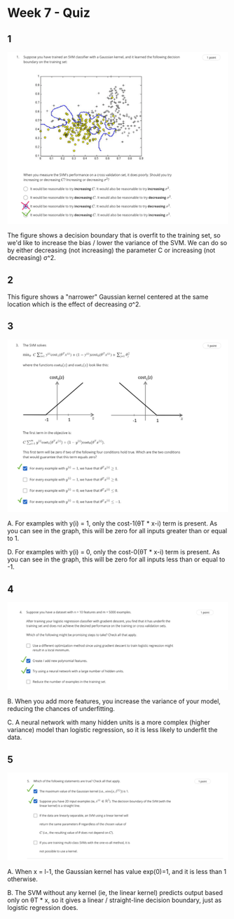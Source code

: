 # Week 7 - Quiz

## 1

![](https://github.com/zee-nguyen/Stanford_Machine_Learning/blob/master/assets/W7_Quiz/W7_Quiz_Q1.png?raw=true)

The figure shows a decision boundary that is overfit to the training set, so we'd like to increase the bias / lower the variance of the SVM. We can do so by either decreasing (not increasing) the parameter C or increasing (not decreasing) σ^2.

## 2

This figure shows a "narrower" Gaussian kernel centered at the same location which is the effect of decreasing σ^2.

## 3

![](https://github.com/zee-nguyen/Stanford_Machine_Learning/blob/master/assets/W7_Quiz/W7_Quiz_Q3.png?raw=true)

A. For examples with y(i) = 1, only the cost-1(θT * x-i) term is present. As you can see in the graph, this will be zero for all inputs greater than or equal to 1.

D. For examples with y(i) = 0, only the cost-0(θT * x-i) term is present. As you can see in the graph, this will be zero for all inputs less than or equal to -1.

## 4

![](https://github.com/zee-nguyen/Stanford_Machine_Learning/blob/master/assets/W7_Quiz/W7_Quiz_Q4.png)

B. When you add more features, you increase the variance of your model, reducing the chances of underfitting.

C. A neural network with many hidden units is a more complex (higher variance) model than logistic regression, so it is less likely to underfit the data.


## 5

![](https://github.com/zee-nguyen/Stanford_Machine_Learning/blob/master/assets/W7_Quiz/W7_Quiz_Q5.png)

A. When x = l-1, the Gaussian kernel has value exp(0)=1, and it is less than 1 otherwise.

B. The SVM without any kernel (ie, the linear kernel) predicts output based only on
θT * x, so it gives a linear / straight-line decision boundary, just as logistic regression does.
